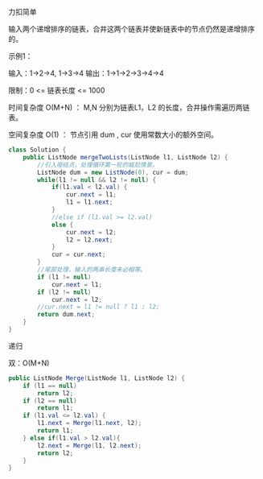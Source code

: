 力扣简单



输入两个递增排序的链表，合并这两个链表并使新链表中的节点仍然是递增排序的。

示例1：

输入：1->2->4, 1->3->4
输出：1->1->2->3->4->4

限制：0 <= 链表长度 <= 1000



时间复杂度 O(M+N) ： M,N 分别为链表L1，L2 的长度，合并操作需遍历两链表。

空间复杂度 O(1) ： 节点引用 dum , cur 使用常数大小的额外空间。

````java
class Solution {
    public ListNode mergeTwoLists(ListNode l1, ListNode l2) {
        //引入哑结点，处理循环第一轮的尴尬情景。
        ListNode dum = new ListNode(0), cur = dum;
        while(l1 != null && l2 != null) {
            if(l1.val < l2.val) {
                cur.next = l1;
                l1 = l1.next;
            }
            //else if (l1.val >= l2.val)
            else {
                cur.next = l2;
                l2 = l2.next;
            }
            cur = cur.next;
        }
        //尾部处理，输入的两串长度未必相等。
        if (l1 != null)
        	cur.next = l1;
        if (l2 != null)
      		cur.next = l2;
        //cur.next = l1 != null ? l1 : l2;
        return dum.next;
    }
}
````



递归

双：O(M+N)

````java
public ListNode Merge(ListNode l1, ListNode l2) {
    if (l1 == null)
        return l2;
    if (l2 == null)
        return l1;
    if (l1.val <= l2.val) {
        l1.next = Merge(l1.next, l2);
        return l1;
    } else if(l1.val > l2.val){
        l2.next = Merge(l1, l2.next);
        return l2;
    }
}
````

